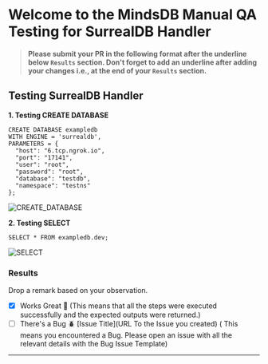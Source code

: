 # Welcome to the MindsDB Manual QA Testing for SurrealDB Handler

> **Please submit your PR in the following format after the underline below `Results` section.
> Don't forget to add an underline after adding your changes i.e., at the end of your `Results` section.**

## Testing SurrealDB Handler

**1. Testing CREATE DATABASE**

```
CREATE DATABASE exampledb
WITH ENGINE = 'surrealdb',
PARAMETERS = {
  "host": "6.tcp.ngrok.io",
  "port": "17141",
  "user": "root",
  "password": "root",
  "database": "testdb",
  "namespace": "testns"
};
```

![CREATE_DATABASE](https://github.com/mindsdb/mindsdb/assets/75406794/3f742332-ee22-433a-9274-8c658c19d4dd)

**2. Testing SELECT**

```
SELECT * FROM exampledb.dev;
```

![SELECT](https://github.com/mindsdb/mindsdb/assets/75406794/5fba7fb5-f0b4-4d5c-b6ac-67fe52b9c8a8)

### Results

Drop a remark based on your observation.
- [x] Works Great 💚 (This means that all the steps were executed successfully and the expected outputs were returned.)
- [ ] There's a Bug 🪲 [Issue Title](URL To the Issue you created) ( This means you encountered a Bug.
Please open an issue with all the relevant details with the Bug Issue Template)

---